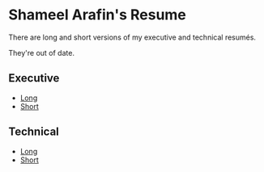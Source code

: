 # Shameel Arafin's Resume

There are long and short versions of my executive and technical resumés.

They're out of date.
## Executive
- [Long](./executive/long/shameel_arafin_executive_resume_long.pdf)
- [Short](./executive/short/shameel_arafin_executive_resume_short.pdf)

## Technical
- [Long](./technical/long/shameel_arafin_technical_resume_long.pdf)
- [Short](./technical/short/shameel_arafin_technical_resume_short.pdf)
